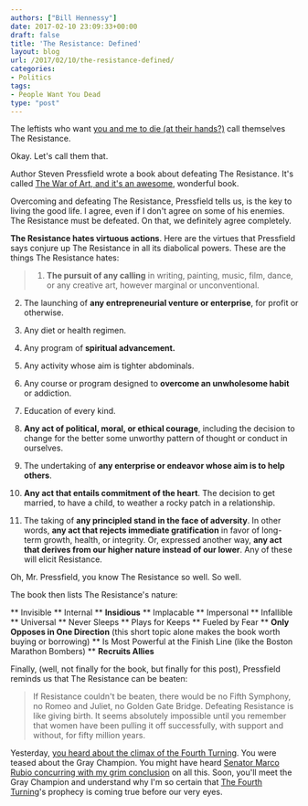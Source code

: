 ```yaml
---
authors: ["Bill Hennessy"]
date: 2017-02-10 23:09:33+00:00
draft: false
title: 'The Resistance: Defined'
layout: blog
url: /2017/02/10/the-resistance-defined/
categories:
- Politics
tags:
- People Want You Dead
type: "post"
---
```


The leftists who want [you and me to die (at their hands?)](https://hennessysview.com/2017/02/09/people-want-you-dead/) call themselves The Resistance.

Okay. Let's call them that.

Author Steven Pressfield wrote a book about defeating The Resistance. It's called [The War of Art, and it's an awesome](https://amzn.to/2kTXii6), wonderful book.

Overcoming and defeating The Resistance, Pressfield tells us, is the key to living the good life. I agree, even if I don't agree on some of his enemies. The Resistance must be defeated. On that, we definitely agree completely.

**The Resistance hates virtuous actions**. Here are the virtues that Pressfield says conjure up The Resistance in all its diabolical powers. These are the things The Resistance hates:



> 1) **The pursuit of any calling** in writing, painting, music, film, dance, or any creative art, however marginal or unconventional.

2) The launching of **any entrepreneurial venture or enterprise**, for profit or otherwise.

3) Any diet or health regimen.

4) Any program of **spiritual advancement.**

5) Any activity whose aim is tighter abdominals.

6) Any course or program designed to **overcome an unwholesome habit** or addiction.

7) Education of every kind.

8) **Any act of political, moral, or ethical courage**, including the decision to change for the better some unworthy pattern of thought or conduct in ourselves.

9) The undertaking of **any enterprise or endeavor whose aim is to help others**.

10) **Any act that entails commitment of the heart**. The decision to get married, to have a child, to weather a rocky patch in a relationship.

11) The taking of **any principled stand in the face of adversity**. In other words, **any act that rejects immediate gratification** in favor of long-term growth, health, or integrity. Or, expressed another way, **any act that derives from our higher nature instead of our lower**. Any of these will elicit Resistance.



Oh, Mr. Pressfield, you know The Resistance so well. So well.

The book then lists The Resistance's nature:




** Invisible
** Internal
** **Insidious**
** Implacable
** Impersonal
** Infallible
** Universal
** Never Sleeps
** Plays for Keeps
** Fueled by Fear
** **Only Opposes in One Direction** (this short topic alone makes the book worth buying or borrowing)
** Is Most Powerful at the Finish Line (like the Boston Marathon Bombers)
** **Recruits Allies**


Finally, (well, not finally for the book, but finally for this post), Pressfield reminds us that The Resistance can be beaten:



> If Resistance couldn't be beaten, there would be no Fifth Symphony, no Romeo and Juliet, no Golden Gate Bridge. Defeating Resistance is like giving birth. It seems absolutely impossible until you remember that women have been pulling it off successfully, with support and without, for fifty million years.



Yesterday, [you heard about the climax of the Fourth Turning](https://hennessysview.com/?p=21535). You were teased about the Gray Champion. You might have heard [Senator Marco Rubio concurring with my grim conclusion](https://ijr.com/2017/02/798259-watch-marco-rubio-become-the-biggest-adult-in-dc-as-he-eloquently-dismantles-elizabeth-warren/?utm_source=facebook&utm_medium=owned&utm_campaign=ods&utm_term=ijamerica&utm_content=politics) on all this. Soon, you'll meet the Gray Champion and understand why I'm so certain that [The Fourth Turning](https://amzn.to/2kTWqKs)'s prophecy is coming true before our very eyes.
